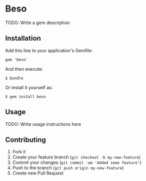 # Beso

TODO: Write a gem description

## Installation

Add this line to your application's Gemfile:

    gem 'beso'

And then execute:

    $ bundle

Or install it yourself as:

    $ gem install beso

## Usage

TODO: Write usage instructions here

## Contributing

1. Fork it
2. Create your feature branch (`git checkout -b my-new-feature`)
3. Commit your changes (`git commit -am 'Added some feature'`)
4. Push to the branch (`git push origin my-new-feature`)
5. Create new Pull Request
